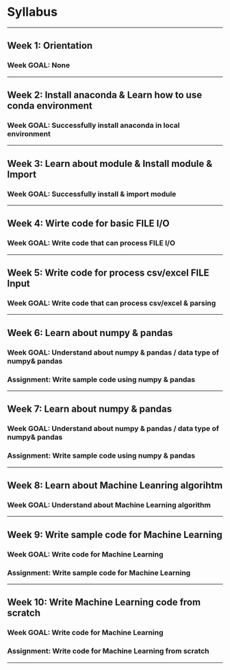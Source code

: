 # Syllabus
_______
## Week 1: Orientation
### Week GOAL: None
_______
## Week 2: Install anaconda \& Learn how to use conda environment
### Week GOAL: Successfully install anaconda in local environment
_______
## Week 3: Learn about module \& Install module \& Import
### Week GOAL: Successfully install \& import module
_______
## Week 4: Wirte code for basic FILE I/O
### Week GOAL: Write code that can process FILE I/O
_______
## Week 5: Write code for process csv/excel FILE Input
### Week GOAL: Write code that can process csv/excel \& parsing
_______
## Week 6: Learn about numpy \& pandas
### Week GOAL: Understand about numpy \& pandas / data type of numpy\& pandas
### Assignment: Write sample code using numpy \& pandas
_______
## Week 7: Learn about numpy \& pandas
### Week GOAL: Understand about numpy \& pandas / data type of numpy\& pandas
### Assignment: Write sample code using numpy \& pandas
_______
## Week 8: Learn about Machine Leanring algorihtm
### Week GOAL: Understand about Machine Learning algorithm
_______
## Week 9: Write sample code for Machine Learning
### Week GOAL: Write code for Machine Learning
### Assignment: Write sample code for Machine Learning
_______
## Week 10: Write Machine Learning code from scratch
### Week GOAL: Write code for Machine Learning
### Assignment: Write code for Machine Learning from scratch
_______